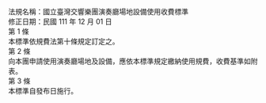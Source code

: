 法規名稱：國立臺灣交響樂團演奏廳場地設備使用收費標準  
修正日期：民國 111 年 12 月 01 日  
第 1 條  
本標準依規費法第十條規定訂定之。  
第 2 條  
向本團申請使用演奏廳場地及設備，應依本標準規定繳納使用規費，收費基準如附表。  
第 3 條  
本標準自發布日施行。  


